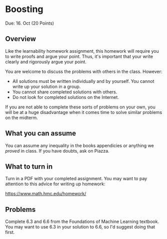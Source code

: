 Boosting
=

Due: 16. Oct (20 Points)

Overview
--------

Like the learnability homework assignment, this homework will require you to write
proofs and argue your point.  Thus, it's important that your write clearly and
rigorously argue your point.

You are welcome to discuss the problems with others in the class.  However:

* All solutions must be written individually and by yourself.  You cannot write
up your solution in a group.
* You cannot share completed solutions with others.
* Do not look for completed solutions on the Internet.

If you are not able to complete these sorts of problems on your own, you will be
at a huge disadvantage when it comes time to solve similar problems on the
midterm.

What you can assume
------

You can assume any inequality in the books appendicies or anything we *proved*
in class.  If you have doubts, ask on Piazza.

What to turn in
------

Turn in a PDF with your completed assignment.  You may want to pay attention to
this advice for writing up homework:

https://www.math.hmc.edu/homework/

Problems
------

Complete 6.3 and 6.6 from the Foundations of Machine Learning textbook.  You may
want to use 6.3 in your solution to 6.6, so I'd suggest doing that first.